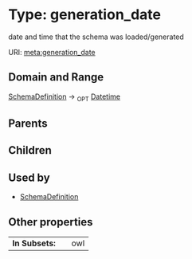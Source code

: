 
# Type: generation_date


date and time that the schema was loaded/generated

URI: [meta:generation_date](https://w3id.org/biolink/biolinkml/meta/generation_date)


## Domain and Range

[SchemaDefinition](SchemaDefinition.md) ->  <sub>OPT</sub> [Datetime](types/Datetime.md)

## Parents


## Children


## Used by

 * [SchemaDefinition](SchemaDefinition.md)

## Other properties

|  |  |  |
| --- | --- | --- |
| **In Subsets:** | | owl |

